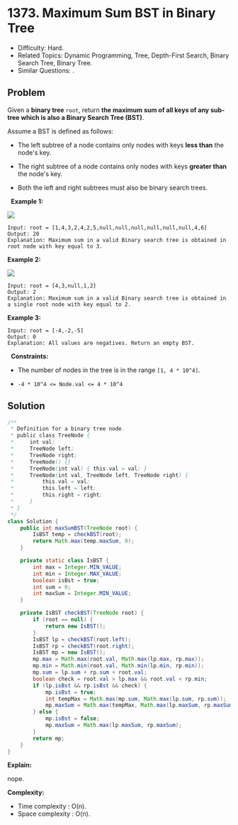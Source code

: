# 1373. Maximum Sum BST in Binary Tree

- Difficulty: Hard.
- Related Topics: Dynamic Programming, Tree, Depth-First Search, Binary Search Tree, Binary Tree.
- Similar Questions: .

## Problem

Given a **binary tree** ```root```, return **the maximum sum of all keys of **any** sub-tree which is also a Binary Search Tree (BST)**.

Assume a BST is defined as follows:


	
- The left subtree of a node contains only nodes with keys **less than** the node's key.
	
- The right subtree of a node contains only nodes with keys **greater than** the node's key.
	
- Both the left and right subtrees must also be binary search trees.


 
**Example 1:**


![](https://assets.leetcode.com/uploads/2020/01/30/sample_1_1709.png)


```
Input: root = [1,4,3,2,4,2,5,null,null,null,null,null,null,4,6]
Output: 20
Explanation: Maximum sum in a valid Binary search tree is obtained in root node with key equal to 3.
```

**Example 2:**


![](https://assets.leetcode.com/uploads/2020/01/30/sample_2_1709.png)


```
Input: root = [4,3,null,1,2]
Output: 2
Explanation: Maximum sum in a valid Binary search tree is obtained in a single root node with key equal to 2.
```

**Example 3:**

```
Input: root = [-4,-2,-5]
Output: 0
Explanation: All values are negatives. Return an empty BST.
```

 
**Constraints:**


	
- The number of nodes in the tree is in the range ```[1, 4 * 10^4]```.
	
- ```-4 * 10^4 <= Node.val <= 4 * 10^4```



## Solution

```java
/**
 * Definition for a binary tree node.
 * public class TreeNode {
 *     int val;
 *     TreeNode left;
 *     TreeNode right;
 *     TreeNode() {}
 *     TreeNode(int val) { this.val = val; }
 *     TreeNode(int val, TreeNode left, TreeNode right) {
 *         this.val = val;
 *         this.left = left;
 *         this.right = right;
 *     }
 * }
 */
class Solution {
    public int maxSumBST(TreeNode root) {
        IsBST temp = checkBST(root);
        return Math.max(temp.maxSum, 0);
    }

    private static class IsBST {
        int max = Integer.MIN_VALUE;
        int min = Integer.MAX_VALUE;
        boolean isBst = true;
        int sum = 0;
        int maxSum = Integer.MIN_VALUE;
    }

    private IsBST checkBST(TreeNode root) {
        if (root == null) {
            return new IsBST();
        }
        IsBST lp = checkBST(root.left);
        IsBST rp = checkBST(root.right);
        IsBST mp = new IsBST();
        mp.max = Math.max(root.val, Math.max(lp.max, rp.max));
        mp.min = Math.min(root.val, Math.min(lp.min, rp.min));
        mp.sum = lp.sum + rp.sum + root.val;
        boolean check = root.val > lp.max && root.val < rp.min;
        if (lp.isBst && rp.isBst && check) {
            mp.isBst = true;
            int tempMax = Math.max(mp.sum, Math.max(lp.sum, rp.sum));
            mp.maxSum = Math.max(tempMax, Math.max(lp.maxSum, rp.maxSum));
        } else {
            mp.isBst = false;
            mp.maxSum = Math.max(lp.maxSum, rp.maxSum);
        }
        return mp;
    }
}
```

**Explain:**

nope.

**Complexity:**

* Time complexity : O(n).
* Space complexity : O(n).
